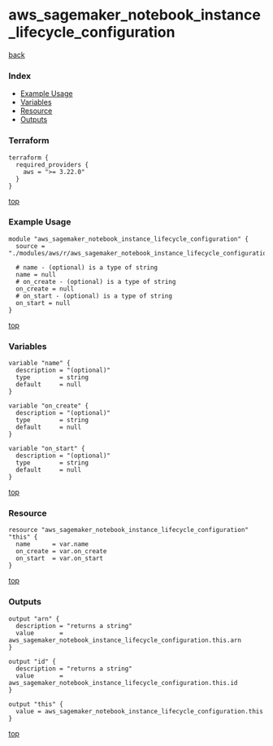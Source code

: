 # aws_sagemaker_notebook_instance_lifecycle_configuration
[back](../aws.md)
### Index
- [Example Usage](#example-usage)
- [Variables](#variables)
- [Resource](#resource)
- [Outputs](#outputs)
### Terraform
```hcl
terraform {
  required_providers {
    aws = ">= 3.22.0"
  }
}
```
[top](#index)
### Example Usage
```hcl
module "aws_sagemaker_notebook_instance_lifecycle_configuration" {
  source = "./modules/aws/r/aws_sagemaker_notebook_instance_lifecycle_configuration"

  # name - (optional) is a type of string
  name = null
  # on_create - (optional) is a type of string
  on_create = null
  # on_start - (optional) is a type of string
  on_start = null
}
```
[top](#index)
### Variables
```hcl
variable "name" {
  description = "(optional)"
  type        = string
  default     = null
}

variable "on_create" {
  description = "(optional)"
  type        = string
  default     = null
}

variable "on_start" {
  description = "(optional)"
  type        = string
  default     = null
}
```
[top](#index)

### Resource
```hcl
resource "aws_sagemaker_notebook_instance_lifecycle_configuration" "this" {
  name      = var.name
  on_create = var.on_create
  on_start  = var.on_start
}
```
[top](#index)
### Outputs
```hcl
output "arn" {
  description = "returns a string"
  value       = aws_sagemaker_notebook_instance_lifecycle_configuration.this.arn
}

output "id" {
  description = "returns a string"
  value       = aws_sagemaker_notebook_instance_lifecycle_configuration.this.id
}

output "this" {
  value = aws_sagemaker_notebook_instance_lifecycle_configuration.this
}
```
[top](#index)
